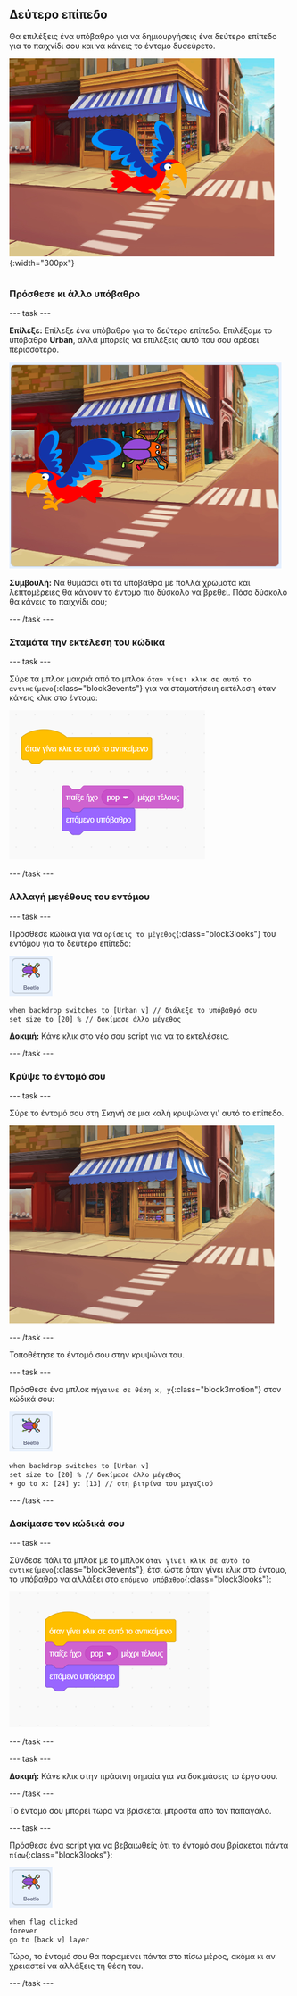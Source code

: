 ## Δεύτερο επίπεδο

<div style="display: flex; flex-wrap: wrap">
<div style="flex-basis: 200px; flex-grow: 1; margin-right: 15px;">
Θα επιλέξεις ένα υπόβαθρο για να δημιουργήσεις ένα δεύτερο επίπεδο για το παιχνίδι σου και να κάνεις το έντομο δυσεύρετο. 
</div>
<div>

![Μια σκηνή δρόμου με ένα κρυμμένο έντομο.](images/second-level.png){:width="300px"}

</div>
</div>

### Πρόσθεσε κι άλλο υπόβαθρο

--- task ---

**Επίλεξε:** Επίλεξε ένα υπόβαθρο για το δεύτερο επίπεδο. Επιλέξαμε το υπόβαθρο **Urban**, αλλά μπορείς να επιλέξεις αυτό που σου αρέσει περισσότερο.

![Το έντομο και ο παπαγάλος στο αστικό υπόβαθρο.](images/insert-urban-backdrop.png)

**Συμβουλή:** Να θυμάσαι ότι τα υπόβαθρα με πολλά χρώματα και λεπτομέρειες θα κάνουν το έντομο πιο δύσκολο να βρεθεί. Πόσο δύσκολο θα κάνεις το παιχνίδι σου;

--- /task ---

### Σταμάτα την εκτέλεση του κώδικα

--- task ---

Σύρε τα μπλοκ μακριά από το μπλοκ `όταν γίνει κλικ σε αυτό το αντικείμενο`{:class="block3events"} για να σταματήσειη εκτέλεση όταν κάνεις κλικ στο έντομο:

![Σπάζοντας το script.](images/breaking-script.png)

--- /task ---

### Αλλαγή μεγέθους του εντόμου

--- task ---

Πρόσθεσε κώδικα για να `ορίσεις το μέγεθος`{:class="block3looks"} του εντόμου για το δεύτερο επίπεδο:

![Το αντικείμενο bug.](images/bug-sprite.png)

```blocks3
when backdrop switches to [Urban v] // διάλεξε το υπόβαθρό σου
set size to [20] % // δοκίμασε άλλο μέγεθος 
```

**Δοκιμή:** Κάνε κλικ στο νέο σου script για να το εκτελέσεις.

--- /task ---

### Κρύψε το έντομό σου

--- task ---

Σύρε το έντομό σου στη Σκηνή σε μια καλή κρυψώνα γι' αυτό το επίπεδο.

![Το έντομο κρυμμένο στη βιτρίνα του μαγαζιού στη μέση του υπόβαθρου.](images/hidden-urban-backdrop.png)

--- /task ---

Τοποθέτησε το έντομό σου στην κρυψώνα του.

--- task ---

Πρόσθεσε ένα μπλοκ `πήγαινε σε θέση x, y`{:class="block3motion"} στον κώδικά σου:

![Το αντικείμενο bug.](images/bug-sprite.png)

```blocks3
when backdrop switches to [Urban v]
set size to [20] % // δοκίμασε άλλο μέγεθος 
+ go to x: [24] y: [13] // στη βιτρίνα του μαγαζιού
```

--- /task ---

### Δοκίμασε τον κώδικά σου

--- task ---

Σύνδεσε πάλι τα μπλοκ με το μπλοκ `όταν γίνει κλικ σε αυτό το αντικείμενο`{:class="block3events"}, έτσι ώστε όταν γίνει κλικ στο έντομο, το υπόβαθρο να αλλάξει στο `επόμενο υπόβαθρο`{:class="block3looks"}:

![Τα μπλοκ ενώνονται ξανά μεταξύ τους.](images/fixed-script.png)

--- /task ---

--- task ---

**Δοκιμή:** Κάνε κλικ στην πράσινη σημαία για να δοκιμάσεις το έργο σου.

--- /task ---

Το έντομό σου μπορεί τώρα να βρίσκεται μπροστά από τον παπαγάλο.

--- task ---

Πρόσθεσε ένα script για να βεβαιωθείς ότι το έντομό σου βρίσκεται πάντα `πίσω`{:class="block3looks"}:

![Το αντικείμενο bug.](images/bug-sprite.png)

```blocks3
when flag clicked
forever
go to [back v] layer
```

Τώρα, το έντομό σου θα παραμένει πάντα στο πίσω μέρος, ακόμα κι αν χρειαστεί να αλλάξεις τη θέση του.

--- /task ---
